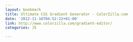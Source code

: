 ```yaml
---
layout: bookmark
title: Ultimate CSS Gradient Generator - ColorZilla.com
date: '2012-11-16T04:52:22+01:00'
link: http://www.colorzilla.com/gradient-editor/
categories: JS

---
```

